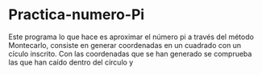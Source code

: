 # Practica-numero-Pi
Este programa lo que hace es aproximar el número pi a través del método Montecarlo, consiste en generar coordenadas en un cuadrado con un cículo inscrito.
Con las coordenadas que se han generado se comprueba las que han caído dentro del círculo y
